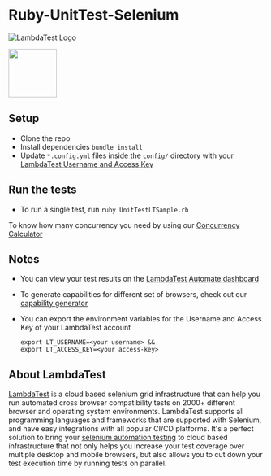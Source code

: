 # Ruby-UnitTest-Selenium

![LambdaTest Logo](https://www.lambdatest.com/static/images/logo.svg)

<img src = 'http://rspec.info/images/logo.png' height="95">


## Setup
* Clone the repo
* Install dependencies `bundle install`
* Update `*.config.yml` files inside the `config/` directory with your [LambdaTest Username and Access Key](https://automation.lambdatest.com/)

## Run the tests
* To run a single test, run `ruby UnitTestLTSample.rb`

 To know how many concurrency you need by using our [Concurrency Calculator](https://www.lambdatest.com/concurrency-calculator)

## Notes
* You can view your test results on the [LambdaTest Automate dashboard](https://www.automation.lambdatest.com)
* To generate capabilities for different set of browsers, check out our [capability generator](https://www.lambdatest.com/capabilities-generator/)
* You can export the environment variables for the Username and Access Key of your LambdaTest account

  ```
  export LT_USERNAME=<your username> &&
  export LT_ACCESS_KEY=<your access-key>
  ```

## About LambdaTest

[LambdaTest](https://www.lambdatest.com/) is a cloud based selenium grid infrastructure that can help you run automated cross browser compatibility tests on 2000+ different browser and operating system environments. LambdaTest supports all programming languages and frameworks that are supported with Selenium, and have easy integrations with all popular CI/CD platforms. It's a perfect solution to bring your [selenium automation testing](https://www.lambdatest.com/selenium-automation) to cloud based infrastructure that not only helps you increase your test coverage over multiple desktop and mobile browsers, but also allows you to cut down your test execution time by running tests on parallel.
